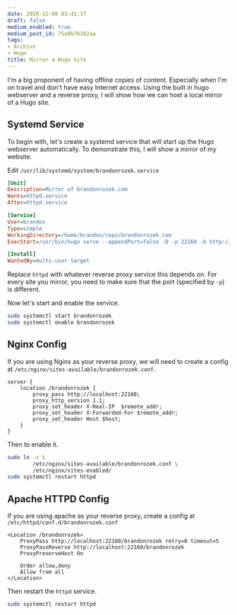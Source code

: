 ```yaml
---
date: 2020-12-08 03:41:17
draft: false
medium_enabled: true
medium_post_id: 75a8b76182aa
tags:
- Archive
- Hugo
title: Mirror a Hugo Site
---
```


I'm a big proponent of having offline copies of content. Especially when I'm on travel and don't have easy Internet access. Using the built in hugo webserver and a reverse proxy, I will show how we can host a local mirror of a Hugo site.

## Systemd Service

To begin with, let's create a systemd service that will start up the Hugo webserver automatically. To demonstrate this, I will show a mirror of my website.

Edit `/usr/lib/systemd/system/brandonrozek.service`

```ini
[Unit]
Description=Mirror of brandonrozek.com
Wants=httpd.service
After=httpd.service

[Service]
User=brandon
Type=simple
WorkingDirectory=/home/brandon/repo/brandonrozek.com
ExecStart=/usr/bin/hugo serve --appendPort=false -D -p 22160 -b http://localhost/brandonrozek

[Install]
WantedBy=multi-user.target
```

Replace `httpd` with whatever reverse proxy service this depends on. For every site you mirror, you need to make sure that the port (specified by `-p`) is different. 

Now let's start and enable the service.

```bash
sudo systemctl start brandonrozek
sudo systemctl enable brandonrozek
```

## Nginx Config

If you are using Nginx as your reverse proxy, we will need to create a config at `/etc/nginx/sites-available/brandonrozek.conf`.

```nginx
server {
    location /brandonrozek {
        proxy_pass http://localhost:22160;
        proxy_http_version 1.1;
        proxy_set_header X-Real-IP  $remote_addr;
        proxy_set_header X-Forwarded-For $remote_addr; 
        proxy_set_header Host $host;
    }
}
```

Then to enable it.

```bash
sudo ln -s \
        /etc/nginx/sites-available/brandonrozek.conf \
        /etc/nginx/sites-enabled/
sudo systemctl restart httpd
```

## Apache HTTPD Config

If you are using apache as your reverse proxy, create a config at `/etc/httpd/conf.d/brandonrozek.conf`

```
<Location /brandonrozek>
    ProxyPass http://localhost:22160/brandonrozek retry=0 timeout=5
    ProxyPassReverse http://localhost:22160/brandonrozek
    ProxyPreserveHost On

    Order allow,deny
    Allow from all
</Location>
```

Then restart the `httpd` service.

```bash
sudo systemctl restart httpd
```